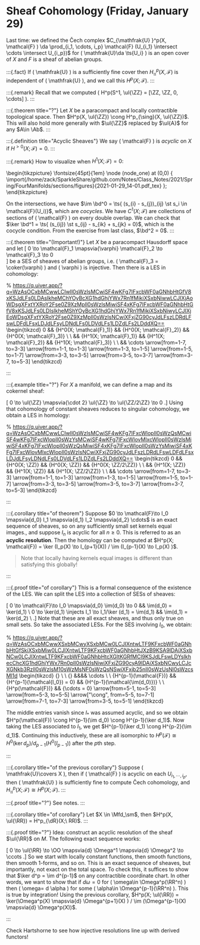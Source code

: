 # Sheaf Cohomology (Friday, January 29)

Last time: we defined the Čech complex $C_{\mathfrak{U} }^p(X, \mathcal{F} ) \da \prod_{i_1, \cdots, i_p} \mathcal{F} (U_{i_1} \intersect \cdots \intersect U_{i_p})$ for \( \mathfrak{U}\da \ts{U_i}  \) is an open cover of $X$ and $F$ is a sheaf of abelian groups.

:::{.fact}
If \( \mathfrak{U}  \) is a sufficiently fine cover then $H^p_{\mathfrak{U}}(X, \mathcal{F})$ is independent of \( \mathfrak{U}  \), and we call this $H^p(X; \mathcal{F})$. 
:::

:::{.remark}
Recall that we computed \( H^p(S^1, \ul{\ZZ} = [\ZZ, \ZZ, 0, \cdots] \).
:::

:::{.theorem title="?"}
Let $X$ be a paracompact and locally contractible topological space.
Then $H^p(X, \ul{\ZZ}) \cong H^p_{\sing}(X, \ul{\ZZ})$.
This will also hold more generally with $\ul{\ZZ}$ replaced by $\ul{A}$ for any $A\in \Ab$.
:::


:::{.definition title="Acyclic Sheaves"}
We say \( \mathcal{F}  \) is *acyclic* on $X$ if $H^{> 0 }(X; \mathcal{F}) = 0$.
:::


:::{.remark}
How to visualize when $H^1(X; \mathcal{F}) = 0$: 

\begin{tikzpicture}
\fontsize{45pt}{1em} 
\node (node_one) at (0,0) { \import{/home/zack/SparkleShare/github.com/Notes/Class_Notes/2021/Spring/FourManifolds/sections/figures}{2021-01-29_14-01.pdf_tex} };
\end{tikzpicture}

On the intersections, we have $\im \bd^0 = \ts{ (s_{i} - s_{j})_{ij} \st s_i \in \mathcal{F}(U_i)}$, which are *cocycles*.
We have $C^1(X; \mathcal{F})$ are collections of sections of \( \mathcal{F}  \) on every double overlap. 
We can check that $\ker \bd^1 = \ts{ (s_{ij}) \st s_{ij} - s_{ik} + s_{jk} = 0}$, which is the cocycle condition. 
From the exercise from last class, $\bd^2 = 0$.
:::


:::{.theorem title="(Important!)"}
Let $X$ be a paracompact Hausdorff space and let 
\[
0 \to \mathcal{F}_1 \mapsvia{\varphi} \mathcal{F}_2 \to \mathcal{F}_3 \to 0   
\]
be a SES of sheaves of abelian groups, i.e. \( \mathcal{F}_3 = \coker(\varphi)  \) and \( \varphi \) is injective.
Then there is a LES in cohomology:

% https://q.uiver.app/?q=WzAsOCxbMCwwLCIwIl0sWzIsMCwiSF4wKFg7IFxcbWF0aGNhbHtGfV8xKSJdLFs0LDAsIkheMChYOyBcXG1hdGhjYWx7Rn1fMikiXSxbNiwwLCJIXjAoWDsgXFxtYXRoY2Fse0Z9XzMpIl0sWzIsMiwiSF4xKFg7IFxcbWF0aGNhbHtGfV8xKSJdLFs0LDIsIkheMShYOyBcXG1hdGhjYWx7Rn1fMikiXSxbNiwyLCJIXjEoWDsgXFxtYXRoY2Fse0Z9XzMpIl0sWzIsNCwiXFxjZG90cyJdLFszLDRdLFswLDFdLFsxLDJdLFsyLDNdLFs0LDVdLFs1LDZdLFs2LDddXQ==
\begin{tikzcd}
	0 && {H^0(X; \mathcal{F}_1)} && {H^0(X; \mathcal{F}_2)} && {H^0(X; \mathcal{F}_3)} \\
	\\
	&& {H^1(X; \mathcal{F}_1)} && {H^1(X; \mathcal{F}_2)} && {H^1(X; \mathcal{F}_3)} \\
	\\
	&& \cdots
	\arrow[from=1-7, to=3-3]
	\arrow[from=1-1, to=1-3]
	\arrow[from=1-3, to=1-5]
	\arrow[from=1-5, to=1-7]
	\arrow[from=3-3, to=3-5]
	\arrow[from=3-5, to=3-7]
	\arrow[from=3-7, to=5-3]
\end{tikzcd}

:::



:::{.example title="?"}
For $X$ a manifold, we can define a map and its cokernel sheaf:

\[
0 \to \ul{\ZZ} \mapsvia{\cdot 2} \ul{\ZZ} \to \ul{\ZZ/2\ZZ} \to 0
.\]
Using that cohomology of constant sheaves reduces to singular cohomology, we obtain a LES in homology:

% https://q.uiver.app/?q=WzAsOCxbMCwwLCIwIl0sWzIsMCwiSF4wKFg7IFxcWlopIl0sWzQsMCwiSF4wKFg7IFxcWlopIl0sWzYsMCwiSF4wKFg7IFxcWlovMlxcWlopIl0sWzIsMiwiSF4xKFg7IFxcWlopIl0sWzQsMiwiSF4xKFg7IFxcWlopIl0sWzYsMiwiSF4xKFg7IFxcWlovMlxcWlopIl0sWzIsNCwiXFxjZG90cyJdLFszLDRdLFswLDFdLFsxLDJdLFsyLDNdLFs0LDVdLFs1LDZdLFs2LDddXQ==
\begin{tikzcd}
	0 && {H^0(X; \ZZ)} && {H^0(X; \ZZ)} && {H^0(X; \ZZ/2\ZZ)} \\
	\\
	&& {H^1(X; \ZZ)} && {H^1(X; \ZZ)} && {H^1(X; \ZZ/2\ZZ)} \\
	\\
	&& \cdots
	\arrow[from=1-7, to=3-3]
	\arrow[from=1-1, to=1-3]
	\arrow[from=1-3, to=1-5]
	\arrow[from=1-5, to=1-7]
	\arrow[from=3-3, to=3-5]
	\arrow[from=3-5, to=3-7]
	\arrow[from=3-7, to=5-3]
\end{tikzcd}

:::

:::{.corollary title="of theorem"}
Suppose $0 \to \mathcal{F}\to I_0 \mapsvia{d_0}  I_1 \mapsvia{d_1}  I_2 \mapsvia{d_2}  \cdots$ is an exact sequence of sheaves, so on any sufficiently small set kernels equal images., and suppose $I_n$ is acyclic for all $n\geq 0$.
This is referred to as an **acyclic resolution**.
Then the homology can be computed at $H^p(X; \mathcal{F}) = \ker (I_p(X) \to I_{p+1}(X)) / \im (I_{p-1}(X) \to I_p(X) )$.

> Note that locally having kernels equal images is different than satisfying this globally!

:::

:::{.proof title="of corollary"}
This is a formal consequence of the existence of the LES.
We can split the LES into a collection of SESs of sheaves:

\[
0 \to \mathcal{F}\to I_0 \mapsvia{d_0} \im(d_0) \to 0 && \im(d_0) = \ker(d_1) \\ 
0 \to \ker(d_1) \injects I_1 \to I_1/\ker (d_1) = \im(d_1) && \im(d_1) = \ker(d_2) \\ 
.\]
Note that these are all exact sheaves, and thus only true on small sets.
So take the associated LESs.
For the SES involving $I_0$, we obtain:

% https://q.uiver.app/?q=WzAsOCxbMCwwXSxbMCwyXSxbMCw0LCJIXntwLTF9KFxcbWF0aGNhbHtGfSkiXSxbMiw0LCJIXntwLTF9KFxcbWF0aGNhbHtJXzB9KSA9IDAiXSxbNCw0LCJIXntwLTF9KFxcbWF0aGNhbHtcXGltKGRfMCl9KSJdLFswLDYsIkhecChcXG1hdGhjYWx7Rn0pIl0sWzIsNiwiXFxjZG90cyA9IDAiXSxbNCwyLCJcXGNkb3RzIl0sWzIsM10sWzMsNF0sWzQsNSwiXFxjb25nIl0sWzUsNl0sWzcsMl1d
\begin{tikzcd}
	{} \\
	\\
	{} &&&& \cdots \\
	\\
	{H^{p-1}(\mathcal{F})} && {H^{p-1}(\mathcal{I_0}) = 0} && {H^{p-1}(\mathcal{\im(d_0)})} \\
	\\
	{H^p(\mathcal{F})} && {\cdots = 0}
	\arrow[from=5-1, to=5-3]
	\arrow[from=5-3, to=5-5]
	\arrow["\cong", from=5-5, to=7-1]
	\arrow[from=7-1, to=7-3]
	\arrow[from=3-5, to=5-1]
\end{tikzcd}

The middle entries vanish since $I_*$ was assumed acyclic, and so we obtain $H^p(\mathcal{F}) \cong H^{p-1}(\im d_0) \cong H^{p-1}(\ker d_1)$. 
Now taking the LES associated to $I_1$, we get $H^{p-1}(\ker d_1) \cong H^{p-2}(\im d_1)$.
Continuing this inductively, these are all isomorphic to $H^p(\mathcal{F}) \cong H^0(\ker d_p)/ d_{p-1}(H^0(I_{p-1}))$ after the $p$th step.

:::

:::{.corollary title="of the previous corollary"}
Suppose \( \mathfrak{U}\covers X  \), then if \( \mathcal{F}  \) is acyclic on each $U_{i_1, \cdots, i_p}$, then \( \mathfrak{U}  \) is sufficiently fine to compute Čech cohomology, and $H^p_{\mathfrak{U}}(X; \mathcal{F}) \cong H^p(X; \mathcal{F})$. 
:::

:::{.proof title="?"}
See notes.
:::


:::{.corollary title="of corollary"}
Let $X \in \Mfd_\sm$, then $H^p(X, \ul{\RR}) = H^p_{\dR}(X;\ RR)$.
:::


:::{.proof title="?"}
Idea: construct an acyclic resolution of the sheaf $\ul{\RR}$ on $M$.
The following exact sequence works:

\[
0 \to \ul{\RR} \to \OO \mapsvia{d} \Omega^1 \mapsvia{d} \Omega^2 \to \ccots
.\]
So we start with locally constant functions, then smooth functions, then smooth 1-forms, and so on.
This is an exact sequence of sheaves, but importantly, not exact on the total space.
To check this, it suffices to show that $\ker d^p = \im d^{p-1}$ on any contractible coordinate chart.
In other words, we want to show that if $d \omega=0$ for \( \omega\in \Omega^p(\RR^n) \) then \( \omega= d \alpha \) for some \( \alpha\in \Omega^{p-1}(\RR^n) \).
This is true by integration!
Using the previous corollary, $H^p(X; \ul{\RR}) = \ker(\Omega^p(X) \mapsvia{d} \Omega^{p+1}(X) ) / \im (\Omega^{p-1}(X) \mapsvia{d} \Omega^p(X))$.

:::



Check Hartshorne to see how injective resolutions line up with derived functors!







